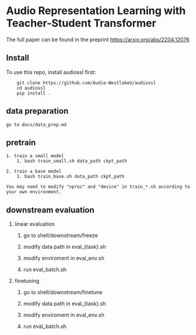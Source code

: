 # Audio Representation Learning with Teacher-Student Transformer

The full paper can be found in the preprint https://arxiv.org/abs/2204.12076


## Install

To use this repo, install audiossl first:

```
    git clone https://github.com/Audio-WestlakeU/audiossl
    cd audiossl
    pip install .
```


## data preparation

    go to docs/data_prep.md
    
    

## pretrain


    1. train a small model
        1. bash train_small.sh data_path ckpt_path

    2. train a base model
        1. bash train_base.sh data_path ckpt_path
    
    You may need to modify "nproc" and "device" in train_*.sh according to your own environment.
    

## downstream evaluation

1. linear evaluation

    1. go to shell/downstream/freeze

    2. modify data path in eval_{task}.sh 

    3. modify enviroment in eval_env.sh

    4. run eval_batch.sh



2. finetuning

    1. go to shell/downstream/finetune

    2. modify data path in eval_{task}.sh 

    3. modify enviroment in eval_env.sh

    4. run eval_batch.sh
